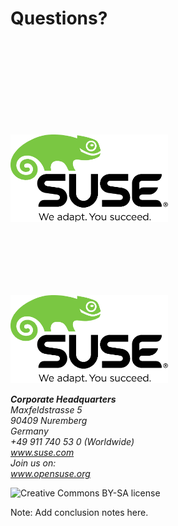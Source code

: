<!-- .slide: data-state="section-break" data-menu-title="Q & A" id="Q-and-A" -->
# Questions?


<!-- .slide: data-menu-title="SUSE logo" id="plain-logo" data-state="blank-slide" -->
<img src="images/SUSE/SUSE-logo-2.svg"
     alt="SUSE&reg; logo"
     style="width: 50%; height: 50%; margin-top: 150px;"
     class="full-slide" />


<!-- .slide: data-menu-title="SUSE logo / contact info" id="logo" data-state="normal" -->
<img src="images/SUSE/SUSE-logo-2.svg"
     alt="SUSE&reg; logo"
     style="width: 50%; height: 50%; margin-top: 100px;"
     class="full-slide" />

<div class="contact-info">
    <address>
        <b>Corporate Headquarters</b><br />
        Maxfeldstrasse 5 <br />
        90409 Nuremberg  <br />
        Germany
    </address>
    <address>
        +49 911 740 53 0 (Worldwide) <br />
        <a href="http://www.suse.com/">www.suse.com</a>
    </address>
    <address>
        Join us on: <br />
        <a href="http://www.opensuse.org/">www.opensuse.org</a>
    </address>
</div>


<!-- .slide: data-menu-title="License" id="license" data-state="blank-slide" -->
<img src="images/by-sa.svg"
     alt="Creative Commons BY-SA license"
     class="full-slide" />

Note: Add conclusion notes here.

